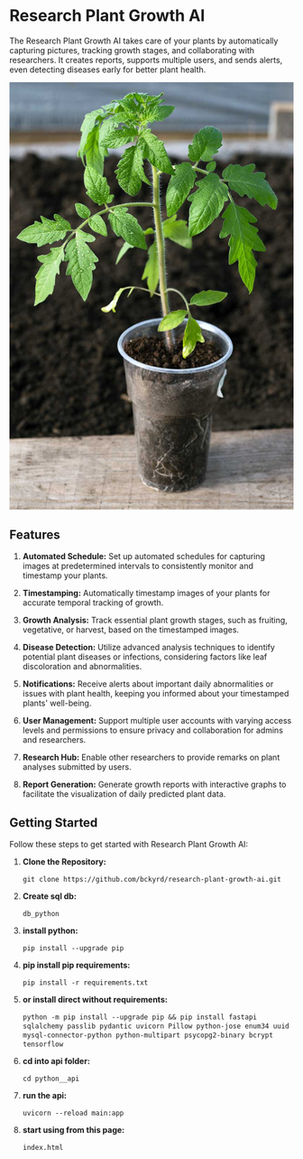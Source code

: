 # Research Plant Growth AI

The Research Plant Growth AI takes care of your plants by automatically capturing pictures, tracking growth stages, and collaborating with researchers. It creates reports, supports multiple users, and sends alerts, even detecting diseases early for better plant health.

![Plant Growth Image](readme__image.jpg)

## Features
1. **Automated Schedule:** Set up automated schedules for capturing images at predetermined intervals to consistently monitor and timestamp your plants.

2. **Timestamping:** Automatically timestamp images of your plants for accurate temporal tracking of growth.

3. **Growth Analysis:** Track essential plant growth stages, such as fruiting, vegetative, or harvest, based on the timestamped images.

4. **Disease Detection:** Utilize advanced analysis techniques to identify potential plant diseases or infections, considering factors like leaf discoloration and abnormalities.

5. **Notifications:** Receive alerts about important daily abnormalities or issues with plant health, keeping you informed about your timestamped plants' well-being.

6. **User Management:** Support multiple user accounts with varying access levels and permissions to ensure privacy and collaboration for admins and researchers.

7. **Research Hub:** Enable other researchers to provide remarks on plant analyses submitted by users.

8. **Report Generation:** Generate growth reports with interactive graphs to facilitate the visualization of daily predicted plant data.

## Getting Started

Follow these steps to get started with Research Plant Growth AI:

1. **Clone the Repository:**
   ```shell
   git clone https://github.com/bckyrd/research-plant-growth-ai.git

2. **Create sql db:**
   ```shell
   db_python

3. **install python:**
   ```shell
   pip install --upgrade pip

4. **pip install pip requirements:**
   ```shell
   pip install -r requirements.txt

5. **or install direct without requirements:**
   ```shell
   python -m pip install --upgrade pip && pip install fastapi sqlalchemy passlib pydantic uvicorn Pillow python-jose enum34 uuid mysql-connector-python python-multipart psycopg2-binary bcrypt tensorflow

6. **cd into api folder:**
   ```shell
   cd python__api

7. **run the api:**
   ```shell
   uvicorn --reload main:app

8. **start using from this page:**
   ```shell
   index.html
 

